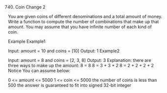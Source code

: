 740. Coin Change 2

You are given coins of different denominations and a total amount of money. Write a function to compute the number of combinations that make up that amount. You may assume that you have infinite number of each kind of coin.

Example
Example1

Input: amount = 10 and coins = [10] 
Output: 1
Example2

Input: amount = 8 and coins = [2, 3, 8]
Output: 3
Explanation:
there are three ways to make up the amount:
8 = 8
8 = 3 + 3 + 2
8 = 2 + 2 + 2 + 2
Notice
You can assume below:

0 <= amount <= 5000
1 <= coin <= 5000
the number of coins is less than 500
the answer is guaranteed to fit into signed 32-bit integer
